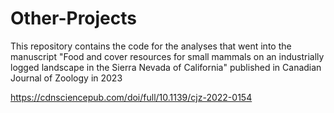 # Other-Projects

This repository contains the code for the analyses that went into the manuscript "Food and cover resources for small mammals on an industrially logged landscape in the Sierra Nevada of California" published in Canadian Journal of Zoology in 2023

https://cdnsciencepub.com/doi/full/10.1139/cjz-2022-0154
